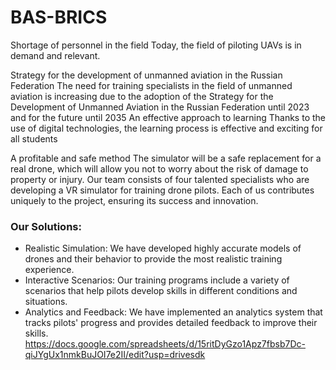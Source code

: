 # BAS-BRICS
Shortage of personnel in the field
Today, the field of piloting UAVs is in demand and relevant.

Strategy for the development of unmanned aviation in the Russian Federation
The need for training specialists in the field of unmanned aviation is increasing due to the adoption of the Strategy for the Development of Unmanned Aviation in the Russian Federation until 2023 and for the future until 2035
An effective approach to learning
Thanks to the use of digital technologies, the learning process is effective and exciting for all students

A profitable and safe method
The simulator will be a safe replacement for a real drone, which will allow you not to worry about the risk of damage to property or injury.
Our team consists of four talented specialists who are developing a VR simulator for training drone pilots. Each of us contributes uniquely to the project, ensuring its success and innovation.

### Our Solutions:
- Realistic Simulation: We have developed highly accurate models of drones and their behavior to provide the most realistic training experience.
- Interactive Scenarios: Our training programs include a variety of scenarios that help pilots develop skills in different conditions and situations.
- Analytics and Feedback: We have implemented an analytics system that tracks pilots' progress and provides detailed feedback to improve their skills.
https://docs.google.com/spreadsheets/d/15ritDyGzo1Apz7fbsb7Dc-qiJYgUx1nmkBuJOI7e2II/edit?usp=drivesdk

